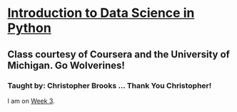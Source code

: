 # [Introduction to Data Science in Python](https://www.coursera.org/learn/python-data-analysis/home/welcome)  

## Class courtesy of Coursera and the University of Michigan. Go Wolverines!  

### Taught by: Christopher Brooks ... Thank You Christopher!

I am on [Week 3](https://www.coursera.org/learn/python-data-analysis/lecture/A6Khb/pivot-tables).
